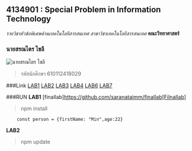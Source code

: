 ## 4134901 : Special Problem in Information Technology

_รายวิชาหัวข้อพิเศษด้านเทคโนโลยีสารสนเทศ_
_สาขาวิชาเทคโนโลยีสารสนเทศ_
**คณะวิทยาศาสตร์**

### นายสรณไตร ไขลี

![นายสรณไตร ไขลี](https://scontent.fbkk2-3.fna.fbcdn.net/v/t1.18169-9/16473680_1016230861842082_4001547838178557864_n.jpg?_nc_cat=107&ccb=1-5&_nc_sid=174925&_nc_eui2=AeF-EF32JnL2SA1o0vG3CsTywlT65eJsUYHCVPrl4mxRgfL4vof2xuKb3J640QcGHd-1Fg1Nx3SIA37AD4RZEctk&_nc_ohc=0CmLqb2RZ0oAX8Iwkjs&_nc_ht=scontent.fbkk2-3.fna&oh=00_AT_0pAa2Dkl63X8Ppb_qkoas3DnyC_nZSS4k1BQlFn4ICA&oe=61E9E89E)
>รหัสนักศึกษา 610112418029

###Link 
[LAB1](https://github.com/saranataimm/4134901-2-64/tree/master/LAB1)
[LAB2](https://github.com/saranataimm/4134901-2-64/tree/master/LAB2)
[LAB3](https://github.com/saranataimm/4134901-2-64/tree/master/LAB3)
[LAB4](https://github.com/saranataimm/4134901-2-64/commit/65b33b8ecbd1df1749c516ec9e623ace1a134baf)
[LAB6](https://github.com/saranataimm/4134901-2-64/tree/master/LAB6)
[LAB7](https://github.com/saranataimm/4134901-2-64/tree/master/LAB7)

###RUN
**LAB1**
[finallab]https://github.com/saranataimm/finallab[Filnallab]

> npm install
```
    const person = {firstName: "Min",age:22}
```
**LAB2**

> npm update
